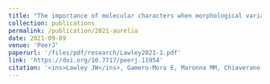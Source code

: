 ```yaml
---
title: "The importance of molecular characters when morphological variability hinders diagnosability: systematics of the moon jellyfish genus Aurelia (Cnidaria: Scyphozoa)"
collection: publications
permalink: /publication/2021-aurelia
date: 2021-09-09
venue: 'PeerJ'
paperurl: '/files/pdf/research/Lawley2021-1.pdf'
link: 'https://doi.org/10.7717/peerj.11954'
citation: '<ins>Lawley JW</ins>, Gamero-Mora E, Maronna MM, Chiaverano LM, Stampar SN, Hopcroft RR, Collins AG, Morandini AC. 2021. The importance of molecular characters when morphological variability hinders diagnosability: systematics of the moon jellyfish genus <i>Aurelia</i> (Cnidaria: Scyphozoa). <i>PeerJ</i> 9:e11954. doi:10.7717/peerj.11954'
---
```

